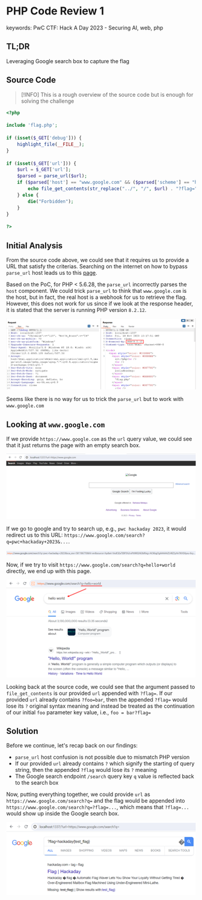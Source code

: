 # PHP Code Review 1

<div class="hidden">
    keywords: PwC CTF: Hack A Day 2023 - Securing AI, web, php
</div>

## TL;DR

Leveraging Google search box to capture the flag

## Source Code

> [!INFO]
> This is a rough overview of the source code but is enough for solving the challenge

```php
<?php

include 'flag.php';

if (isset($_GET['debug'])) {
    highlight_file(__FILE__);
}

if (isset($_GET['url'])) {
    $url = $_GET['url'];
    $parsed = parse_url($url);
    if ($parsed['host'] == "www.google.com" && ($parsed['scheme'] == "http" || $parsed['scheme'] == "https")) {
        echo file_get_contents(str_replace("../", "/", $url) . "?flag=" . $flag);
    } else {
        die("Forbidden");
    }
}

?>
```

## Initial Analysis

From the source code above, we could see that it requires us to provide a URL
that satisfy the criterias. Searching on the internet on how to bypass
`parse_url` host leads us to this [page](https://cxsecurity.com/issue/WLB-2017070054).

Based on the PoC, for PHP < 5.6.28, the `parse_url` incorrectly parses the `host`
component. We could trick `parse_url` to think that `www.google.com` is the
host, but in fact, the real host is a webhook for us to retrieve the flag.
However, this does not work for us since if we look at the response header,
it is stated that the server is running PHP version `8.2.12`.

![php version](./img/a.png)

Seems like there is no way for us to trick the `parse_url` but to work with
`www.google.com`

## Looking at `www.google.com`

If we provide `https://www.google.com` as the `url` query value, we could see that
it just returns the page with an empty search box.

![default behaviour](./img/d.png)

If we go to google and try to search up, e.g., `pwc hackaday 2023`, it would
redirect us to this URL: `https://www.google.com/search?q=pwc+hackaday+2023&...`.

![searching with search box](./img/c.png)

Now, if we try to visit `https://www.google.com/search?q=hello+world` directly,
we end up with this page.

![google search page](./img/b.png)

Looking back at the source code, we could see that the argument passed to `file_get_contents`
is our provided `url` appended with `?flag=`. If our provided `url` already contains
`?foo=bar`, then the appended `?flag=` would lose its `?` original syntax meaning
and instead be treated as the continuation of our initial `foo` parameter key
value, i.e., `foo = bar?flag=`

## Solution

Before we continue, let's recap back on our findings:

- `parse_url` host confusion is not possible due to mismatch PHP version
- If our provided `url` already contains `?` which signify the starting of query string, then the appended `?flag` would lose its `?` meaning
- The Google search endpoint `/search` query key `q` value is reflected back to the search box

Now, putting everything together, we could provide `url` as `https://www.google.com/search?q=`
and the flag would be appended into `https://www.google.com/search?q=?flag=...`,
which means that `?flag=...` would show up inside the Google search box.

![grabbing the flag](./img/e.png)
